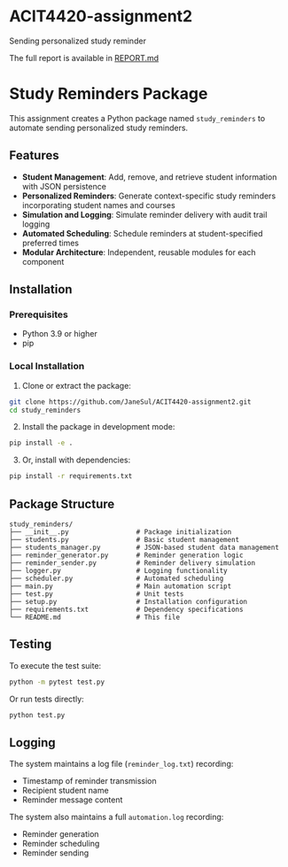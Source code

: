 # ACIT4420-assignment2

Sending personalized study reminder

The full report is available in [REPORT.md](REPORT.md)

# Study Reminders Package

This assignment creates a Python package named `study_reminders` to automate sending personalized study reminders.

## Features

- **Student Management**: Add, remove, and retrieve student information with JSON persistence
- **Personalized Reminders**: Generate context-specific study reminders incorporating student names and courses
- **Simulation and Logging**: Simulate reminder delivery with audit trail logging
- **Automated Scheduling**: Schedule reminders at student-specified preferred times
- **Modular Architecture**: Independent, reusable modules for each component

## Installation

### Prerequisites

- Python 3.9 or higher
- pip

### Local Installation

1. Clone or extract the package:
```bash
git clone https://github.com/JaneSul/ACIT4420-assignment2.git
cd study_reminders
```

2. Install the package in development mode:
```bash
pip install -e .
```

3. Or, install with dependencies:
```bash
pip install -r requirements.txt
```

## Package Structure

```
study_reminders/
├── __init__.py                 # Package initialization
├── students.py                 # Basic student management
├── students_manager.py         # JSON-based student data management
├── reminder_generator.py       # Reminder generation logic
├── reminder_sender.py          # Reminder delivery simulation
├── logger.py                   # Logging functionality
├── scheduler.py                # Automated scheduling
├── main.py                     # Main automation script
├── test.py                     # Unit tests
├── setup.py                    # Installation configuration
├── requirements.txt            # Dependency specifications
└── README.md                   # This file
```


## Testing

To execute the test suite:

```bash
python -m pytest test.py
```

Or run tests directly:

```bash
python test.py
```

## Logging

The system maintains a log file (`reminder_log.txt`) recording:
- Timestamp of reminder transmission
- Recipient student name
- Reminder message content


The system also maintains a full `automation.log` recording:
- Reminder generation
- Reminder scheduling
- Reminder sending